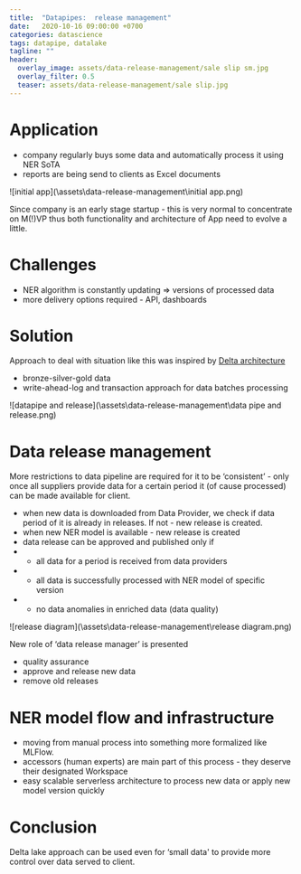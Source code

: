```yaml
---
title:  "Datapipes:  release management"
date:   2020-10-16 09:00:00 +0700
categories: datascience
tags: datapipe, datalake
tagline: ""
header:
  overlay_image: assets/data-release-management/sale slip sm.jpg
  overlay_filter: 0.5
  teaser: assets/data-release-management/sale slip.jpg
---
```


# Application
- company regularly buys some data and automatically process it using NER SoTA 
- reports are being send to clients as Excel documents

![initial app](\assets\data-release-management\initial app.png)

Since company is an early stage startup - this is very normal to concentrate on M(!)VP thus both functionality and architecture of App need to evolve a little.

# Challenges
- NER algorithm is constantly updating => versions of processed data
- more delivery options required - API, dashboards

# Solution
Approach to deal with situation like this was inspired by [Delta architecture](https://delta.io)
- bronze-silver-gold data
- write-ahead-log and transaction approach for data batches processing 

![datapipe and release](\assets\data-release-management\data pipe and release.png)

# Data release management
More restrictions to data pipeline are required for it to be ‘consistent’ - only once all suppliers provide data for a certain period it (of cause processed) can be made available for client.
- when new data is downloaded from Data Provider, we check if data period of it is already in releases. If not - new release is created. 
- when new NER model is available - new release is created
- data release can be approved and published only if 
- - all data for a period is received from data providers
- - all data is successfully processed with NER model of specific version
- - no data anomalies in enriched data (data quality)

![release diagram](\assets\data-release-management\release diagram.png)

New role of ‘data release manager’ is presented
- quality assurance
- approve and release new data 
- remove old releases

# NER model flow and infrastructure
- moving from manual process into something more formalized like MLFlow.
- accessors (human experts) are main part of this process - they deserve their designated Workspace
- easy scalable serverless architecture to process new data or apply new model version quickly

# Conclusion
Delta lake approach can be used even for ‘small data' to provide more control over data served to client.

 